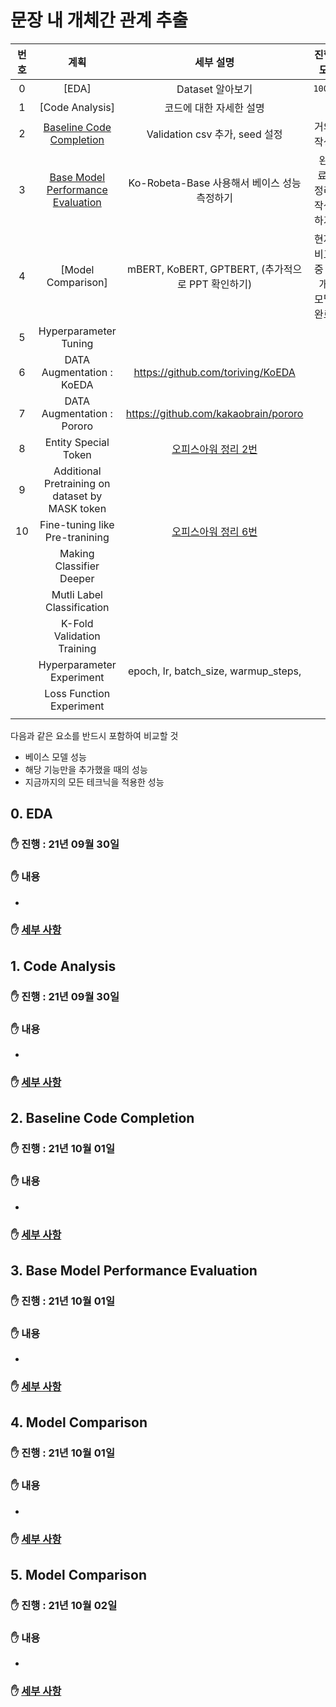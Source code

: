 # 문장 내 개체간 관계 추출

|번호|계획|세부 설명|진행도|
|:---:|:------------:|:------------:|:------:|
|0|[EDA]|Dataset 알아보기|`100%`|
|1|[Code Analysis]|코드에 대한 자세한 설명||
|2|[Baseline Code Completion](https://github.com/boostcampaitech2/klue-level2-nlp-04/blob/JSM/PLAN.md#1-baseline-code-completion)|Validation csv 추가, seed 설정|거의 작성|
|3|[Base Model Performance Evaluation](https://github.com/boostcampaitech2/klue-level2-nlp-04/blob/JSM/PLAN.md#2-base-model-performance-evaluation)|Ko-Robeta-Base 사용해서 베이스 성능 측정하기|완료. 정리 작성하기|
|4|[Model Comparison]|mBERT, KoBERT, GPTBERT, (추가적으로 PPT 확인하기)|현재 비교중 3개 모델 완료|
|5|Hyperparameter Tuning||
|6|DATA Augmentation : KoEDA|https://github.com/toriving/KoEDA||
|7|DATA Augmentation : Pororo|https://github.com/kakaobrain/pororo||
|8|Entity Special Token|[오피스아워 정리 2번](https://github.com/sangmandu/SangSangPlus/issues/101#issue-1011979770)||
|9|Additional Pretraining on dataset by MASK token||
|10|Fine-tuning like Pre-tranining|[오피스아워 정리 6번](https://github.com/sangmandu/SangSangPlus/issues/101#issue-1011979770)||
||Making Classifier Deeper||
||Mutli Label Classification||
||K-Fold Validation Training||
||Hyperparameter Experiment|epoch, lr, batch_size, warmup_steps,||
||Loss Function Experiment||
||||

다음과 같은 요소를 반드시 포함하여 비교할 것
* 베이스 모델 성능
* 해당 기능만을 추가했을 때의 성능
* 지금까지의 모든 테크닉을 적용한 성능

## 0. EDA
### ✋ 진행 : 21년 09월 30일  
### ✋ 내용
* 
### ✋ [세부 사항](https://github.com/boostcampaitech2/klue-level2-nlp-04/blob/115056fb050979745bef3acfd53d645e28c3c2ff/EDA.md)

## 1. Code Analysis
### ✋ 진행 : 21년 09월 30일  
### ✋ 내용
* 
### ✋ [세부 사항](https://github.com/boostcampaitech2/klue-level2-nlp-04/blob/115056fb050979745bef3acfd53d645e28c3c2ff/Code%20Analysis.md)

## 2. Baseline Code Completion
### ✋ 진행 : 21년 10월 01일  
### ✋ 내용
* 
### ✋ [세부 사항](https://github.com/boostcampaitech2/klue-level2-nlp-04/blob/e4dfd1f6aea9b1263d8eeaad7d3bee1eef280a82/Baseline%20Code%20Completion.md)

## 3. Base Model Performance Evaluation
### ✋ 진행 : 21년 10월 01일  
### ✋ 내용
* 
### ✋ [세부 사항](https://github.com/boostcampaitech2/klue-level2-nlp-04/blob/683beb1ab9b5b337157cb1b61e54a71153e5a76c/Base%20Model%20Performance%20Evaluation.md)

## 4. Model Comparison
### ✋ 진행 : 21년 10월 01일  
### ✋ 내용
* 
### ✋ [세부 사항](https://github.com/boostcampaitech2/klue-level2-nlp-04/blob/9ebe1645ad25562756e84115730ffc3121df9649/Model%20Comparison.md)

## 5. Model Comparison
### ✋ 진행 : 21년 10월 02일  
### ✋ 내용
* 
### ✋ [세부 사항]()

